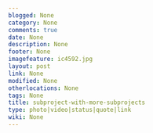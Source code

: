 ```yaml
---
blogged: None
category: None
comments: true
date: None
description: None
footer: None
imagefeature: ic4592.jpg
layout: post
link: None
modified: None
otherlocations: None
tags: None
title: subproject-with-more-subprojects
type: photo|video|status|quote|link
wiki: None
---
```


